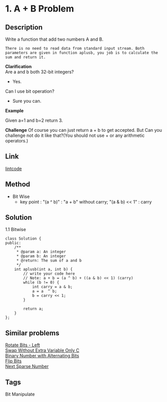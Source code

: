 # 1. A + B Problem

## Description

Write a function that add two numbers A and B.
```
There is no need to read data from standard input stream. Both parameters are given in function aplusb, you job is to calculate the sum and return it.
```
**Clarification**  
Are a and b both 32-bit integers?
* Yes.  

Can I use bit operation?

* Sure you can.

**Example**  

Given a=1 and b=2 return 3.

**Challenge**
Of course you can just return a + b to get accepted. But Can you challenge not do it like that?(You should not use + or any arithmetic operators.)

## Link
[lintcode](https://www.lintcode.com/problem/a-b-problem/)

## Method
* Bit Wise
  * key point : "(a ^ b)" : "a + b" without carry; "(a & b) << 1" : carry 

## Solution
1.1 Bitwise
~~~
class Solution {
public:
    /**
     * @param a: An integer
     * @param b: An integer
     * @return: The sum of a and b 
     */
    int aplusb(int a, int b) {
        // write your code here
        // Note: a + b = (a ^ b) + ((a & b) << 1) (carry)
        while (b != 0) {
            int carry = a & b;
            a = a  ^ b;
            b = carry << 1;
        }
        
        return a;
    }
};
~~~
## Similar problems
[Rotate Bits - Left](https://www.lintcode.com/problem/rotate-bits-left/)  
[Swap Without Extra Variable Only C](https://www.lintcode.com/problem/swap-without-extra-variable-only-c/)   
[Binary Number with Alternating Bits](https://www.lintcode.com/problem/binary-number-with-alternating-bits/)   
[Flip Bits](https://lintcode.com/problem/flip-bits/)  
[Next Sparse Number](https://www.lintcode.com/problem/next-sparse-number/)  

## Tags
Bit Manipulate